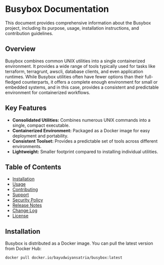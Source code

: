# Busybox Documentation

This document provides comprehensive information about the Busybox project, including its purpose, usage, installation instructions, and contribution guidelines.

## Overview

Busybox combines common UNIX utilities into a single containerized environment. It provides a wide range of tools typically used for tasks like terraform, terragrunt, awscli, database clients, and even application runtimes. While Busybox utilities often have fewer options than their full-fledged counterparts, it offers a complete enough environment for small or embedded systems, and in this case, provides a consistent and predictable environment for containerized workflows.

## Key Features

- **Consolidated Utilities:** Combines numerous UNIX commands into a single, compact executable.
- **Containerized Environment:** Packaged as a Docker image for easy deployment and portability.
- **Consistent Toolset:** Provides a predictable set of tools across different environments.
- **Lightweight:** Smaller footprint compared to installing individual utilities.

## Table of Contents

- [Installation](#installation)
- [Usage](#usage)
- [Contributing](#contributing)
- [Support](#support)
- [Security Policy](#security-policy)
- [Release Notes](#release-notes)
- [Change Log](#change-log)
- [License](#license)

## Installation

Busybox is distributed as a Docker image. You can pull the latest version from Docker Hub:

```bash
docker pull docker.io/bayudwiyansatria/busybox:latest
```
